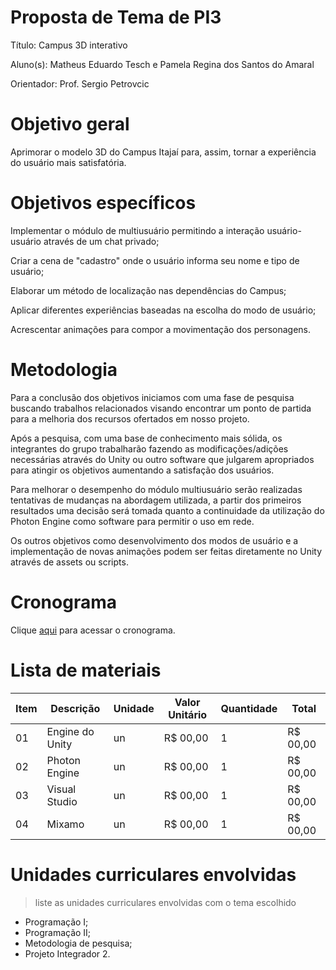 # Proposta de Tema de PI3
Título: Campus 3D interativo

Aluno(s): Matheus Eduardo Tesch e Pamela Regina dos Santos do Amaral

Orientador: Prof. Sergio Petrovcic

# Objetivo geral
Aprimorar o modelo 3D do Campus Itajaí para, assim, tornar a experiência do usuário mais satisfatória.

# Objetivos específicos
Implementar o módulo de multiusuário permitindo a interação usuário-usuário através de um chat privado;
> 
Criar a cena de "cadastro" onde o usuário informa seu nome e tipo de usuário;
> 
Elaborar um método de localização nas dependências do Campus;
> 
Aplicar diferentes experiências baseadas na escolha do modo de usuário;
>
Acrescentar animações para compor a movimentação dos personagens.


# Metodologia
Para a conclusão dos objetivos iniciamos com uma fase de pesquisa buscando trabalhos relacionados visando encontrar um ponto de partida para a melhoria dos recursos ofertados em nosso projeto.

Após a pesquisa, com uma base de conhecimento mais sólida, os integrantes do grupo trabalharão fazendo as modificações/adições necessárias através do Unity ou outro software que julgarem apropriados para atingir os objetivos aumentando a satisfação dos usuários.

Para melhorar o desempenho do módulo multiusuário serão realizadas tentativas de mudanças na abordagem utilizada, a partir dos primeiros resultados uma decisão será tomada quanto a continuidade da utilização do Photon Engine como software para permitir o uso em rede.

Os outros objetivos como desenvolvimento dos modos de usuário e a implementação de novas animações podem ser feitas diretamente no Unity através de assets ou scripts.

# Cronograma

Clique [aqui](https://github.com/users/Pamela-ra/projects/2/views/1) para acessar o cronograma.

# Lista de materiais

| Item | Descrição | Unidade | Valor Unitário | Quantidade | Total |
| ---- | ------------- | --- | ------------- | ------------- | ------------- |
|  01  | Engine do Unity | un | R$ 00,00 | 1 | R$ 00,00 |
|  02  | Photon Engine | un | R$ 00,00 | 1 | R$ 00,00 |
|  03  | Visual Studio | un | R$ 00,00 | 1 | R$ 00,00 |
|  04  | Mixamo | un | R$ 00,00 | 1 | R$ 00,00 |

# Unidades curriculares envolvidas
> liste as unidades curriculares envolvidas com o tema escolhido
- Programação I;
- Programação II;
- Metodologia de pesquisa;
- Projeto Integrador 2.
